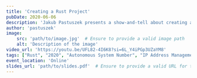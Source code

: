 ```yaml
---
title: 'Creating a Rust Project'
pubDate: 2020-06-06
description: 'Jakub Pastuszek presents a show-and-tell about creating a Rust project drawn from his experiences writing the asn-db* and asn-tools** crates, delivering a comprehensive overview of Rust in the process.'
author: 'pastuszek'
image:
    src: 'path/to/image.jpg'  # Ensure to provide a valid image path
    alt: 'Description of the image'
video_url: 'https://youtu.be/UFL82-4I6K8?si=6L_Y4iPGp3UZaYM8'
tags: ["Rust", "2020", "Autonomous System Number", "IP Address Management", "ASN-DB", "Command Line Tools"]
event_location: 'Online'
slides_url: 'path/to/slides.pdf'  # Ensure to provide a valid URL for the slides
---
```

